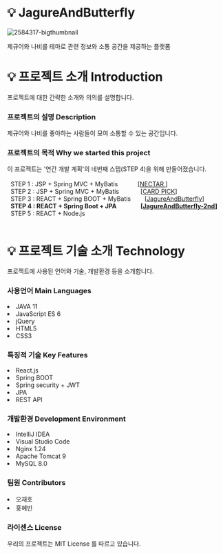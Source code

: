 # 💡 JagureAndButterfly 
![2584317-bigthumbnail](https://github.com/CRE-A/JagureAndButterfly/assets/121703704/68e3eb6a-9d50-46cf-9e47-89051477624a)


제규어와 나비를 테마로 관련 정보와 소통 공간을 제공하는 플랫폼



# 💡 프로젝트 소개 Introduction


프로젝트에 대한 간략한 소개와 의의를 설명합니다.</br>


 ### 프로젝트의 설명 Description



제규어와 나비를 좋아하는 사람들이 모여 소통할 수 있는 공간입니다.</br>



 ### 프로젝트의 목적 Why we started this project



이 프로젝트는 '연간 개발 계획'의 네번째 스텝(STEP 4)을 위해 만들어졌습니다. </br></br>
&nbsp; STEP 1 : JSP + Spring MVC + MyBatis    [[NECTAR ](https://github.com/CRE-A/Nectar)] </br>
&nbsp; STEP 2 : JSP + Spring MVC + MyBatis     [[CARD PICK](https://github.com/CRE-A/CardPick)] </br>
&nbsp; STEP 3 : REACT + Spring BOOT + MyBatis    [[JagureAndButterfly](https://github.com/CRE-A/JagureAndButterfly)]    </br>
&nbsp; **STEP 4 : REACT + Spring Boot + JPA    [[JagureAndButterfly-2nd](https://github.com/CRE-A/JagureAndButterfly-2nd)]**     </br>
&nbsp; STEP 5 : REACT + Node.js                  </br></br>




# 💡 프로젝트 기술 소개 Technology



프로젝트에 사용된 언어와 기술, 개발환경 등을 소개합니다.



### 사용언어 Main Languages



 <li>JAVA 11</li>

 <li>JavaScript ES 6 </li>
 
 <li>jQuery </li>

 <li>HTML5 </li>

 <li>CSS3</li>



### 특징적 기술 Key Features

 <li>React.js </li>
 <li>Spring BOOT </li>
 <li>Spring security + JWT</li>
 <li>JPA </li>
 <li>REST API </li>



### 개발환경 Development Environment



 <li>IntelliJ IDEA</li>

 <li>Visual Studio Code</li>

 <li>Nginx 1.24</li>

 <li>Apache Tomcat 9</li>

 <li>MySQL 8.0</li>
 
 
### 팀원 Contributors


 <li>오재호</li>
 
 <li>홍혜빈</li>


### 라이센스 License

우리의 프로젝트는 MIT License 를 따르고 있습니다.


